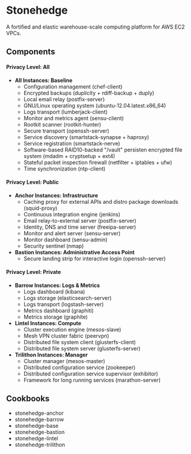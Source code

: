Stonehedge
==========

A fortified and elastic warehouse-scale computing platform for AWS EC2 VPCs.


Components
----------

#### Privacy Level: All

  - **All Instances: Baseline**
    - Configuration management (chef-client)
    - Encrypted backups (duplicity + rdiff-backup + duply)
    - Local email relay (postfix-server)
    - GNU/Linux operating system (ubuntu-12.04.latest.x86_64)
    - Logs transport (lumberjack-client)
    - Monitor and metrics agent (sensu-client)
    - Rootkit scanner (rootkit-hunter)
    - Secure transport (openssh-server)
    - Service discovery (smartstack-synapse + haproxy)
    - Service registration (smartstack-nerve)
    - Software-based RAID10-backed "/vault" persisten encrypted file system (mdadm + cryptsetup + ext4)
    - Stateful packet inspection firewall (netfilter + iptables + ufw)
    - Time synchronization (ntp-client)

#### Privacy Level: Public

  - **Anchor Instances: Infrastructure**
    - Caching proxy for external APIs and distro package downloads (squid-proxy)
    - Continuous integration engine (jenkins)
    - Email relay-to-external server (postfix-server)
    - Identity, DNS and time server (freeipa-server)
    - Monitor and alert server (sensu-server)
    - Monitor dashboard (sensu-admin)
    - Security sentinel (nmap)
  - **Bastion Instances: Administrative Access Point**
    - Secure landing strip for interactive login (openssh-server)

#### Privacy Level: Private

  - **Barrow Instances: Logs & Metrics**
    - Logs dashboard (kibana)
    - Logs storage (elasticsearch-server)
    - Logs transport (logstash-server)
    - Metrics dashboard (graphiti)
    - Metrics storage (graphite)
  - **Lintel Instances: Compute**
    - Cluster execution engine (mesos-slave)
    - Mesh VPN cluster fabric (peervpn)
    - Distributed file system client (glusterfs-client)
    - Distributed file system server (glusterfs-server)
  - **Trilithon Instances: Manager**
    - Cluster manager (mesos-master)
    - Distributed configuration service (zookeeper)
    - Distributed configuration service supervisor (exhibitor)
    - Framework for long running services (marathon-server)


Cookbooks
---------
  - stonehedge-anchor
  - stonehedge-barrow
  - stonehedge-base
  - stonehedge-bastion
  - stonehedge-lintel
  - stonehedge-trilithon
